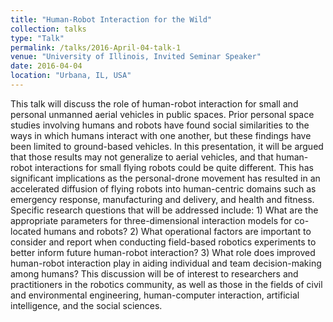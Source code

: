 ```yaml
---
title: "Human-Robot Interaction for the Wild"
collection: talks
type: "Talk"
permalink: /talks/2016-April-04-talk-1
venue: "University of Illinois, Invited Seminar Speaker"
date: 2016-04-04
location: "Urbana, IL, USA"
---
```


This talk will discuss the role of human-robot interaction for small and personal unmanned aerial vehicles in public spaces. Prior personal space studies involving humans and robots have found social similarities to the ways in which humans interact with one another, but these findings have been limited to ground-based vehicles. In this presentation, it will be argued that those results may not generalize to aerial vehicles, and that human-robot interactions for small flying robots could be quite different. This has significant implications as the personal-drone movement has resulted in an accelerated diffusion of flying robots into human-centric domains such as emergency response, manufacturing and delivery, and health and fitness. Specific research questions that will be addressed include: 1) What are the appropriate parameters for three-dimensional interaction models for co-located humans and robots? 2) What operational factors are important to consider and report when conducting field-based robotics experiments to better inform future human-robot interaction? 3) What role does improved human-robot interaction play in aiding individual and team decision-making among humans? This discussion will be of interest to researchers and practitioners in the robotics community, as well as those in the fields of civil and environmental engineering, human-computer interaction, artificial intelligence, and the social sciences.
